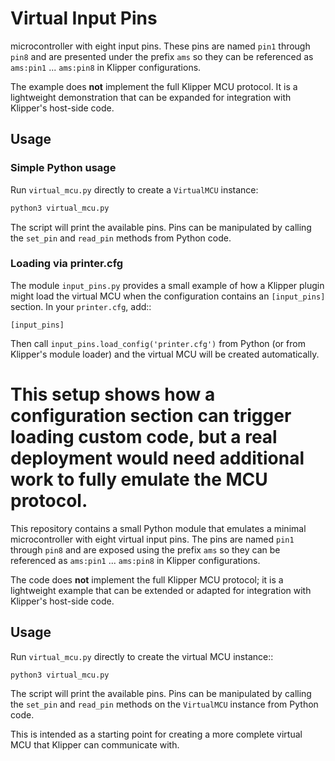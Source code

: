 # Virtual Input Pins


microcontroller with eight input pins.  These pins are named `pin1`
through `pin8` and are presented under the prefix `ams` so they can be
referenced as `ams:pin1` ... `ams:pin8` in Klipper configurations.

The example does **not** implement the full Klipper MCU protocol.  It is
a lightweight demonstration that can be expanded for integration with
Klipper's host-side code.

## Usage

### Simple Python usage

Run `virtual_mcu.py` directly to create a `VirtualMCU` instance:

```bash
python3 virtual_mcu.py
```

The script will print the available pins.  Pins can be manipulated by
calling the `set_pin` and `read_pin` methods from Python code.

### Loading via printer.cfg

The module `input_pins.py` provides a small example of how a Klipper
plugin might load the virtual MCU when the configuration contains an
`[input_pins]` section.  In your `printer.cfg`, add::

    [input_pins]

Then call `input_pins.load_config('printer.cfg')` from Python (or from
Klipper's module loader) and the virtual MCU will be created
automatically.

This setup shows how a configuration section can trigger loading custom
code, but a real deployment would need additional work to fully emulate
the MCU protocol.
=======
This repository contains a small Python module that emulates a minimal
microcontroller with eight virtual input pins.  The pins are named
`pin1` through `pin8` and are exposed using the prefix `ams` so they
can be referenced as `ams:pin1` ... `ams:pin8` in Klipper
configurations.

The code does **not** implement the full Klipper MCU protocol; it is a
lightweight example that can be extended or adapted for integration
with Klipper's host-side code.

## Usage

Run `virtual_mcu.py` directly to create the virtual MCU instance::

    python3 virtual_mcu.py

The script will print the available pins.  Pins can be manipulated by
calling the `set_pin` and `read_pin` methods on the `VirtualMCU`
instance from Python code.

This is intended as a starting point for creating a more complete
virtual MCU that Klipper can communicate with.


